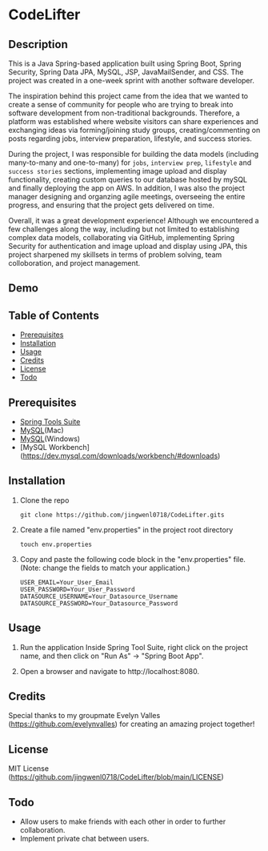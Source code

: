 # CodeLifter

## Description 
This is a Java Spring-based application built using Spring Boot, Spring Security, Spring Data JPA, MySQL, JSP, JavaMailSender, and CSS. The project was created in a one-week sprint with another software developer. 

The inspiration behind this project came from the idea that we wanted to create a sense of community for people who are trying to break into software development from non-traditional backgrounds. Therefore, a platform was established where website visitors can share experiences and exchanging ideas via forming/joining study groups, creating/commenting on posts regarding jobs, interview preparation, lifestyle, and success stories. 

During the project, I was responsible for building the data models (including many-to-many and one-to-many) for `jobs`, `interview prep`, `lifestyle` and `success stories` sections, implementing image upload and display functionality, creating custom queries to our database hosted by mySQL and finally deploying the app on AWS. In addition, I was also the project manager designing and organzing agile meetings, overseeing the entire progress, and ensuring that the project gets delivered on time. 

Overall, it was a great development experience! Although we encountered a few challenges along the way, including but not limited to establishing complex data models, collaborating via GitHub, implementing Spring Security for authentication and image upload and display using JPA, this project sharpened my skillsets in terms of problem solving, team colloboration, and project management. 

## Demo


## Table of Contents
- [Prerequisites](#prerequisites)
- [Installation](#installation)
- [Usage](#usage)
- [Credits](#credits)
- [License](#license)
- [Todo](#todo)

## Prerequisites
- [Spring Tools Suite](https://spring.io/tools)
- [MySQL](https://downloads.mysql.com/archives/community/)(Mac)
- [MySQL](https://dev.mysql.com/downloads/windows/installer/8.0.html)(Windows)
- [MySQL Workbench] (https://dev.mysql.com/downloads/workbench/#downloads)

## Installation 
1. Clone the repo
   ```
   git clone https://github.com/jingwenl0718/CodeLifter.gits
   ```

2. Create a file named "env.properties" in the project root directory
   ```
   touch env.properties
   ```

3. Copy and paste the following code block in the "env.properties" file. (Note: change the fields to match your application.)
   ```
   USER_EMAIL=Your_User_Email
   USER_PASSWORD=Your_User_Password
   DATASOURCE_USERNAME=Your_Datasource_Username
   DATASOURCE_PASSWORD=Your_Datasource_Password
   ```

## Usage
1. Run the application 
   Inside Spring Tool Suite, right click on the project name, and then click on "Run As" -> "Spring Boot App". 

2. Open a browser and navigate to http://localhost:8080.

## Credits
Special thanks to my groupmate Evelyn Valles (https://github.com/evelynvalles) for creating an amazing project together! 

## License
MIT License (https://github.com/jingwenl0718/CodeLifter/blob/main/LICENSE)

## Todo
- Allow users to make friends with each other in order to further collaboration.
- Implement private chat between users.